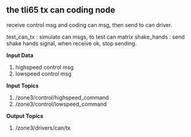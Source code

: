 ## the tli65 tx can coding node

receive control msg and coding can msg, then send to can driver.

test_can_tx : simulate can msgs, to test can matrix
shake_hands : send shake hands signal, when receive ok, stop sending.

**Input Data**

1. highspeed control msg
2. lowspeed control msg

**Input Topics**

1. /zone3/control/highspeed_command
2. /zone3/control/lowspeed_command

**Output Topics**

1. /zone3/drivers/can/tx
